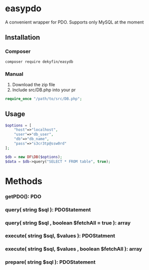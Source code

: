 # easypdo
A convenient wrapper for PDO. Supports only MySQL at the moment

## Installation

### Composer
```
composer require dekyfin/easydb
```
### Manual

1. Download the zip file
2. Include src/DB.php into your pr

```PHP
require_once "/path/to/src/DB.php";
```

## Usage

```PHP
$options = [
	"host"=>"localhost",
	"user"=>"db_user",
	"db"=>"db_name",
	"pass"=>"s3cr3tp@ssw0rd"
];

$db = new DF\DB($options);
$data = $db->query("SELECT * FROM table", true);

```

# Methods

### getPDO(): PDO

### query( string $sql ): PDOStatement 

### query( string $sql , boolean $fetchAll = true ): array 


### execute( string $sql, $values ): PDOStatment 

### execute( string $sql, $values , boolean $fetchAll ): array

### prepare( string $sql ): PDOStatement
